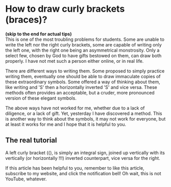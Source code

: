 # How to draw curly brackets (braces)?
**(skip to the end for actual tips)** \
This is one of the most troubling problems for students. Some are unable to write the left nor the right curly brackets, some are capable of writing only the left one, with the right one being an asymmetrical monstrosity. Only a select few, chosen by God to have gifts bestowed on them, can draw both properly. I have not met such a person either online, or in real life.

There are different ways to writing them. Some proposed to simply practice writing them, eventually one should be able to draw immaculate copies of these extraordinary symbols. Some offered a way of thinking about them, like writing and 'S' then a horizontally inverted 'S' and vice versa. These methods often provides an acceptable, but a cruder, more pronounced version of these elegant symbols.

The above ways have not worked for me, whether due to a lack of diligence, or a lack of gift. Yet, yesterday I have discovered a method. This is another way to think about the symbols, it may not work for everyone, but at least it works for me and I hope that it is helpful to you.

## The real tutorial

A left curly bracket ({), is simply an integral sign, joined up vertically with its vertically (or horizontally !!!) inverted counterpart, vice versa for the right.

If this article has been helpful to you, remember to like this article, subscribe to my website, and click the notification bell! Oh wait, this is not YouTube, whatever.
